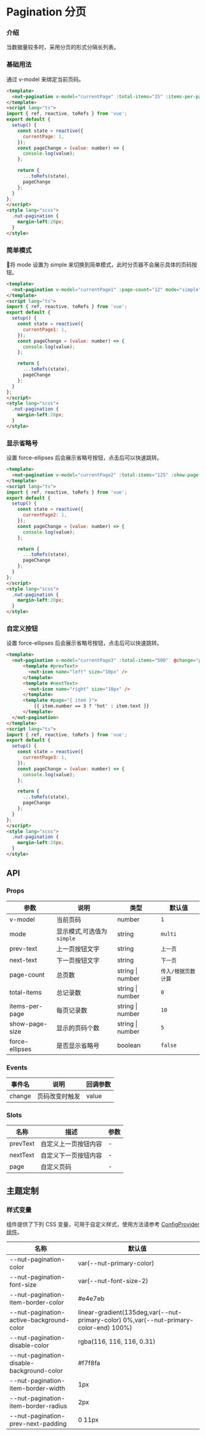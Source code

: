 # Pagination 分页

### 介绍

当数据量较多时，采用分页的形式分隔长列表。

### 基础用法

通过 v-model 来绑定当前页码。

```html
<template>
  <nut-pagination v-model="currentPage" :total-items="25" :items-per-page="5" @change="pageChange" />
</template>
<script lang="ts">
import { ref, reactive, toRefs } from 'vue';
export default {
  setup() {
    const state = reactive({
      currentPage: 1,
    });
    const pageChange = (value: number) => {
      console.log(value);
    };

    return {
      ...toRefs(state),
      pageChange
    };
  }
};
</script>
<style lang="scss">
  .nut-pagination {
    margin-left:20px;
  }
</style>
```

### 简单模式

将 mode 设置为 simple 来切换到简单模式，此时分页器不会展示具体的页码按钮。

```html
<template>
  <nut-pagination v-model="currentPage1" :page-count="12" mode="simple" @change="pageChange" />
</template>
<script lang="ts">
import { ref, reactive, toRefs } from 'vue';
export default {
  setup() {
    const state = reactive({
      currentPage1: 1,
    });
    const pageChange = (value: number) => {
      console.log(value);
    };

    return {
      ...toRefs(state),
      pageChange
    };
  }
};
</script>
<style lang="scss">
  .nut-pagination {
    margin-left:20px;
  }
</style>
```

### 显示省略号

设置 force-ellipses 后会展示省略号按钮，点击后可以快速跳转。

```html
<template>
  <nut-pagination v-model="currentPage2" :total-items="125" :show-page-size="3"  @change="pageChange"  force-ellipses/>
</template>
<script lang="ts">
import { ref, reactive, toRefs } from 'vue';
export default {
  setup() {
    const state = reactive({
      currentPage2: 1,
    });
    const pageChange = (value: number) => {
      console.log(value);
    };

    return {
      ...toRefs(state),
      pageChange
    };
  }
};
</script>
<style lang="scss">
  .nut-pagination {
    margin-left:20px;
  }
</style>
```

### 自定义按钮

设置 force-ellipses 后会展示省略号按钮，点击后可以快速跳转。

```html
<template>
  <nut-pagination v-model="currentPage3" :total-items="500"  @change="pageChange"  :show-page-size="5">
      <template #prevText>
        <nut-icon name="left" size="10px" />
      </template>
      <template #nextText>
        <nut-icon name="right" size="10px" />
      </template>
      <template #page="{ item }">
          {{ item.number == 3 ? 'hot' : item.text }}
      </template>
  </nut-pagination>
</template>
<script lang="ts">
import { ref, reactive, toRefs } from 'vue';
export default {
  setup() {
    const state = reactive({
      currentPage3: 1,
    });
    const pageChange = (value: number) => {
      console.log(value);
    };

    return {
      ...toRefs(state),
      pageChange
    };
  }
};
</script>
<style lang="scss">
  .nut-pagination {
    margin-left:20px;
  }
</style>
```

## API

### Props

| 参数           | 说明                       | 类型             | 默认值              |
| -------------- | -------------------------- | ---------------- | ------------------- |
| v-model        | 当前页码                   | number           | `1`                 |
| mode           | 显示模式,可选值为 `simple` | string           | `multi`             |
| prev-text      | 上一页按钮文字             | string           | `上一页`            |
| next-text      | 下一页按钮文字             | string           | `下一页`            |
| page-count     | 总页数                     | string \| number | `传入/根据页数计算` |
| total-items    | 总记录数                   | string \| number | `0`                 |
| items-per-page | 每页记录数                 | string \| number | `10`                |
| show-page-size | 显示的页码个数             | string \| number | `5`                 |
| force-ellipses | 是否显示省略号             | boolean          | `false`             |

### Events

| 事件名 | 说明           | 回调参数 |
| ------ | -------------- | -------- |
| change | 页码改变时触发 | value    |

### Slots

| 名称     | 描述                 | 参数 |
| -------- | -------------------- | ---- |
| prevText | 自定义上一页按钮内容 | -    |
| nextText | 自定义下一页按钮内容 | -    |
| page     | 自定义页码           | -    |

## 主题定制

### 样式变量

组件提供了下列 CSS 变量，可用于自定义样式，使用方法请参考 [ConfigProvider 组件](/components/basic/configprovider)。

| 名称                                      | 默认值                                                                                |
| ----------------------------------------- | ------------------------------------------------------------------------------------- |
| --nut-pagination-color                    | var(--nut-primary-color)                                                              |
| --nut-pagination-font-size                | var(--nut-font-size-2)                                                                |
| --nut-pagination-item-border-color        | #e4e7eb                                                                               |
| --nut-pagination-active-background-color  | linear-gradient(135deg,var(--nut-primary-color) 0%,var(--nut-primary-color-end) 100%) |
| --nut-pagination-disable-color            | rgba(116, 116, 116, 0.31)                                                             |
| --nut-pagination-disable-background-color | #f7f8fa                                                                               |
| --nut-pagination-item-border-width        | 1px                                                                                   |
| --nut-pagination-item-border-radius       | 2px                                                                                   |
| --nut-pagination-prev-next-padding        | 0 11px                                                                                |
